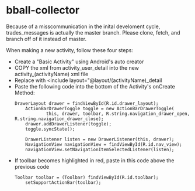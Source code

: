 # bball-collector

Because of a misscommunication in the inital develoment cycle, trades_messages is actually the master branch.  Please clone, fetch, and branch off of it instead of master.

When making a new activity, follow these four steps:
 - Create a "Basic Activity" using Android's auto creator
 - COPY the xml from activity_user_detail into the new activity_(activityName) xml file
 - Replace <include layout="@layout/content_user_detail" /> with <include layout="@layout/(activityName)_detail
 - Paste the following code into the bottom of the Activity's onCreate Method:
	```
	DrawerLayout drawer = findViewById(R.id.drawer_layout);
        ActionBarDrawerToggle toggle = new ActionBarDrawerToggle(
                this, drawer, toolbar, R.string.navigation_drawer_open, R.string.navigation_drawer_close);
        drawer.addDrawerListener(toggle);
        toggle.syncState();

        DrawerListener listen = new DrawerListener(this, drawer);
        NavigationView navigationView = findViewById(R.id.nav_view);
        navigationView.setNavigationItemSelectedListener(listen);
	```
- If toolbar becomes highlighted in red, paste in this code above the previous code
	```
	Toolbar toolbar = (Toolbar) findViewById(R.id.toolbar);
        setSupportActionBar(toolbar);
	```
